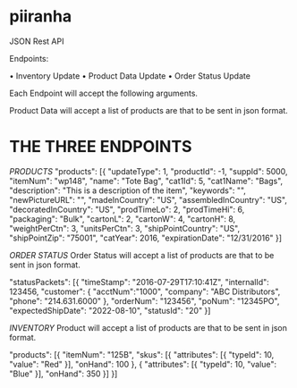 # piiranha
JSON Rest API 



Endpoints:

• Inventory Update
• Product Data Update
• Order Status Update

Each Endpoint will accept the following arguments.


Product Data will accept a list of products are that to be sent in json format. 

# THE THREE ENDPOINTS

*PRODUCTS*
"products": [{
    "updateType": 1,
    "productId": -1,
    "suppId": 5000,
    "itemNum": "wp148",
    "name": "Tote Bag",
    "cat1Id": 5,
    "cat1Name": "Bags",
    "description": "This is a description of the item",
    "keywords": "",
    "newPictureURL": "",
    "madeInCountry": "US",
    "assembledInCountry": "US",
    "decoratedInCountry": "US",
    "prodTimeLo": 2,
    "prodTimeHi": 6,
    "packaging": "Bulk",
    "cartonL": 2,
    "cartonW": 4,
    "cartonH": 8,
    "weightPerCtn": 3,
    "unitsPerCtn": 3,
    "shipPointCountry": "US",
    "shipPointZip": "75001",
    "catYear": 2016,
    "expirationDate": "12/31/2016"
}]



*ORDER STATUS*
Order Status will accept a list of products are that to be sent in json format. 

"statusPackets": [{
    "timeStamp": "2016-07-29T17:10:41Z",
    "internalId": 123456,
    "customer":
        {
        "acctNum":"1000",
        "company": "ABC Distributors",
        "phone": "214.631.6000"
        },
    "orderNum": "123456",
    "poNum": "12345PO",
    "expectedShipDate": "2022-08-10",
    "statusId": "20"
}]


*INVENTORY*
Product will accept a list of products are that to be sent in json format. 

"products": [{
    "itemNum": "125B",
    "skus": [{
        "attributes": [{
            "typeId": 10,
            "value": "Red"
        }],
        "onHand": 100
    }, {
        "attributes": [{
            "typeId": 10,
            "value": "Blue"
        }],
        "onHand": 350
    }]
}]